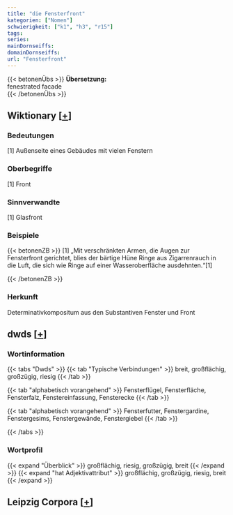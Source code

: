 ```yaml
---
title: "die Fensterfront"
kategorien: ["Nomen"]
schwierigkeit: ["k1", "h3", "r15"]
tags:
series:
mainDornseiffs:
domainDornseiffs:
url: "Fensterfront"
---
```


{{< betonenÜbs >}}
**Übersetzung:**  
fenestrated facade  
{{< /betonenÜbs >}}

## Wiktionary [[+](https://de.wiktionary.org/wiki/Fensterfront)]

### Bedeutungen
[1] Außenseite eines Gebäudes mit vielen Fenstern  

### Oberbegriffe
[1] Front  

### Sinnverwandte
[1] Glasfront  

### Beispiele
{{< betonenZB >}}
[1] „Mit verschränkten Armen, die Augen zur Fensterfront gerichtet, blies der bärtige Hüne Ringe aus Zigarrenrauch in die Luft, die sich wie Ringe auf einer Wasseroberfläche ausdehnten.“[1]  

{{< /betonenZB >}}
### Herkunft
Determinativkompositum aus den Substantiven Fenster und Front  



## dwds [[+](https://www.dwds.de/wb/Fensterfront)]

### Wortinformation
{{< tabs "Dwds" >}}
{{< tab "Typische Verbindungen" >}}
breit, großflächig, großzügig, riesig
{{< /tab >}}

{{< tab "alphabetisch vorangehend" >}}
Fensterflügel, Fensterfläche, Fensterfalz, Fenstereinfassung, Fensterecke
{{< /tab >}}

{{< tab "alphabetisch vorangehend" >}}
Fensterfutter, Fenstergardine, Fenstergesims, Fenstergewände, Fenstergiebel
{{< /tab >}}

{{< /tabs >}}

### Wortprofil
{{< expand "Überblick" >}} großflächig, riesig, großzügig, breit {{< /expand >}}
{{< expand "hat Adjektivattribut" >}} großflächig, großzügig, riesig, breit {{< /expand >}}

## Leipzig Corpora [[+](https://corpora.uni-leipzig.de/en/res?word=Fensterfront&corpusId=deu_newscrawl-public_2018)]

